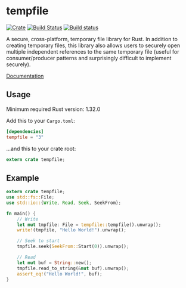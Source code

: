 tempfile
========

[![Crate](https://img.shields.io/crates/v/tempfile.svg)](https://crates.io/crates/tempfile)
[![Build Status](https://travis-ci.org/Stebalien/tempfile.svg?branch=master)](https://travis-ci.org/Stebalien/tempfile)
[![Build status](https://ci.appveyor.com/api/projects/status/5q00b8rvvg46i5tf/branch/master?svg=true)](https://ci.appveyor.com/project/Stebalien/tempfile/branch/master)

A secure, cross-platform, temporary file library for Rust. In addition to creating
temporary files, this library also allows users to securely open multiple
independent references to the same temporary file (useful for consumer/producer
patterns and surprisingly difficult to implement securely).

[Documentation](https://docs.rs/tempfile/)

Usage
-----

Minimum required Rust version: 1.32.0

Add this to your `Cargo.toml`:
```toml
[dependencies]
tempfile = "3"
```

...and this to your crate root:
```rust
extern crate tempfile;
```

Example
-------

```rust
extern crate tempfile;
use std::fs::File;
use std::io::{Write, Read, Seek, SeekFrom};

fn main() {
    // Write
    let mut tmpfile: File = tempfile::tempfile().unwrap();
    write!(tmpfile, "Hello World!").unwrap();

    // Seek to start
    tmpfile.seek(SeekFrom::Start(0)).unwrap();

    // Read
    let mut buf = String::new();
    tmpfile.read_to_string(&mut buf).unwrap();
    assert_eq!("Hello World!", buf);
}
```
